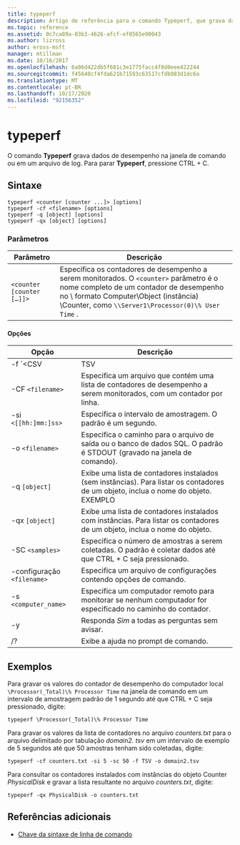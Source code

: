 ```yaml
---
title: typeperf
description: Artigo de referência para o comando Typeperf, que grava dados de desempenho na janela de comando ou em um arquivo de log.
ms.topic: reference
ms.assetid: 0c7ca89a-03b3-4626-afcf-ef8565e90043
ms.author: lizross
author: eross-msft
manager: mtillman
ms.date: 10/16/2017
ms.openlocfilehash: 6a06d422db5f681c3e1775facc4f8d0eee422244
ms.sourcegitcommit: f45640cf4fda621b71593c63517cfdb983d1dc6a
ms.translationtype: MT
ms.contentlocale: pt-BR
ms.lasthandoff: 10/17/2020
ms.locfileid: "92156352"
---
```

# <a name="typeperf"></a>typeperf

O comando **Typeperf** grava dados de desempenho na janela de comando ou em um arquivo de log. Para parar **Typeperf**, pressione CTRL + C.

## <a name="syntax"></a>Sintaxe

```
typeperf <counter [counter ...]> [options]
typeperf -cf <filename> [options]
typeperf -q [object] [options]
typeperf -qx [object] [options]
```

### <a name="parameters"></a>Parâmetros

| Parâmetro | Descrição |
|--|--|
| `<counter [counter […]]>` | Especifica os contadores de desempenho a serem monitorados. O `<counter>` parâmetro é o nome completo de um contador de desempenho no \\ formato Computer\Object (instância) \Counter, como `\\Server1\Processor(0)\% User Time` .  |

#### <a name="options"></a>Opções

| Opção | Descrição |
|--|--|
| -f `<CSV | TSV | BIN | SQL>` | Especifica o formato do arquivo de saída. O padrão é CSV. |
| -CF `<filename>` | Especifica um arquivo que contém uma lista de contadores de desempenho a serem monitorados, com um contador por linha. |
| -si `<[[hh:]mm:]ss>` | Especifica o intervalo de amostragem. O padrão é um segundo. |
| -o `<filename>` | Especifica o caminho para o arquivo de saída ou o banco de dados SQL. O padrão é STDOUT (gravado na janela de comando). |
| -q `[object]` | Exibe uma lista de contadores instalados (sem instâncias). Para listar os contadores de um objeto, inclua o nome do objeto. EXEMPLO |
| -qx `[object]` | Exibe uma lista de contadores instalados com instâncias. Para listar os contadores de um objeto, inclua o nome do objeto. |
| -SC `<samples>` | Especifica o número de amostras a serem coletadas. O padrão é coletar dados até que CTRL + C seja pressionado. |
| -configuração `<filename>` | Especifica um arquivo de configurações contendo opções de comando. |
| -s `<computer_name>` | Especifica um computador remoto para monitorar se nenhum computador for especificado no caminho do contador. |
| -y | Responda *Sim* a todas as perguntas sem avisar. |
| /? | Exibe a ajuda no prompt de comando. |

## <a name="examples"></a>Exemplos

Para gravar os valores do contador de desempenho do computador local `\Processor(_Total)\% Processor Time` na janela de comando em um intervalo de amostragem padrão de 1 segundo até que CTRL + C seja pressionado, digite:

```
typeperf \Processor(_Total)\% Processor Time
```

Para gravar os valores da lista de contadores no arquivo *counters.txt* para o arquivo delimitado por tabulação *domain2. tsv* em um intervalo de exemplo de 5 segundos até que 50 amostras tenham sido coletadas, digite:

```
typeperf -cf counters.txt -si 5 -sc 50 -f TSV -o domain2.tsv
```

Para consultar os contadores instalados com instâncias do objeto Counter *PhysicalDisk* e gravar a lista resultante no arquivo *counters.txt*, digite:

```
typeperf -qx PhysicalDisk -o counters.txt
```

## <a name="additional-references"></a>Referências adicionais

- [Chave da sintaxe de linha de comando](command-line-syntax-key.md)
